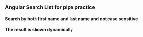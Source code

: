 ### Angular Search List for pipe practice
#### Search by both first name and last name and not case sensitive
#### The result is shown dynamically